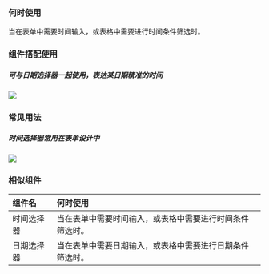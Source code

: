 

### 何时使用

当在表单中需要时间输入，或表格中需要进行时间条件筛选时。

### 组件搭配使用
##### 可与日期选择器一起使用，表达某日期精准的时间
![](https://oteam-tdesign-1258344706.cos.ap-guangzhou.myqcloud.com/site/design/timepicker-1@2x.png)

### 常见用法
##### 时间选择器常用在表单设计中
![](https://oteam-tdesign-1258344706.cos.ap-guangzhou.myqcloud.com/site/design/timepicker-2@2x.png)

### 相似组件

| 组件名     | 何时使用                                                     |
| :--------- | :----------------------------------------------------------- |
| 时间选择器 | 当在表单中需要时间输入，或表格中需要进行时间条件筛选时。 |
| 日期选择器 | 当在表单中需要日期输入，或表格中需要进行日期条件筛选时。 |

